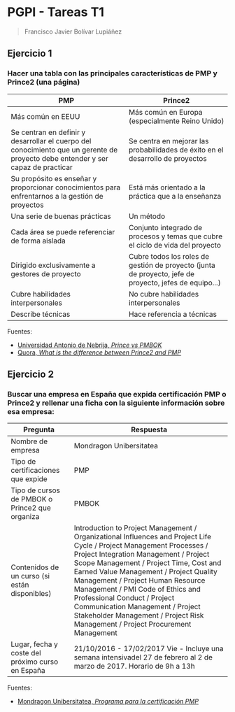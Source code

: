 # PGPI - Tareas T1

> Francisco Javier Bolívar Lupiáñez

## Ejercicio 1

### Hacer una tabla con las principales características de PMP y Prince2 (una página)

| PMP | Prince2 |
| --- | --- |
| Más común en EEUU | Más común en Europa (especialmente Reino Unido) |
| Se centran en definir y desarrollar el cuerpo del conocimiento que un gerente de proyecto debe entender y ser capaz de practicar | Se centra en mejorar las probabilidades de éxito en el desarrollo de proyectos |
| Su propósito es enseñar y proporcionar conocimientos para enfrentarnos a la gestión de proyectos  | Está más orientado a la práctica que a la enseñanza |
| Una serie de buenas prácticas | Un método |
| Cada área se puede referenciar de forma aislada| Conjunto integrado de procesos y temas que cubre el ciclo de vida del proyecto |
| Dirigido exclusivamente a gestores de proyecto | Cubre todos los roles de gestión de proyecto (junta de proyecto, jefe de proyecto, jefes de equipo...)
| Cubre habilidades interpersonales | No cubre habilidades interpersonales |
| Describe técnicas | Hace referencia a técnicas |

Fuentes:
* [Universidad Antonio de Nebrija, *Prince vs PMBOK*](www.nebrija.es/~jmaestro/LS5168/PMBOKvsPRINCE2.pdf)
* [Quora, *What is the difference between Prince2 and PMP*](www.quora.com/What-is-the-difference-between-Prince2-and-PMP)

## Ejercicio 2

### Buscar una empresa en España que expida certificación PMP o Prince2 y rellenar una ficha con la siguiente información sobre esa empresa:

| Pregunta | Respuesta |
| --- | --- |
| Nombre de empresa | Mondragon Unibersitatea |
| Tipo de certificaciones que expide | PMP |
| Tipo de cursos de PMBOK o Prince2 que organiza | PMBOK |
| Contenidos de un curso (si están disponibles) | Introduction to Project Management / Organizational Influences and Project Life Cycle / Project Management Processes / Project Integration Management / Project Scope Management / Project Time, Cost and Earned Value Management / Project Quality Management / Project Human Resource Management / PMI Code of Ethics and Professional Conduct / Project Communication Management / Project Stakeholder Management / Project Risk Management / Project Procurement Management |
| Lugar, fecha y coste del próximo curso en España | 21/10/2016 - 17/02/2017 Vie - Incluye una semana intensivadel 27 de febrero al 2 de marzo de 2017. Horario de 9h a 13h |

Fuentes:
* [Mondragon Unibersitatea, *Programa para la certificación PMP*](www.mondragon.edu/cursos/es/tematica/direccion-gestion-proyectos/programa-para-la-certificacion-pmp-r)
